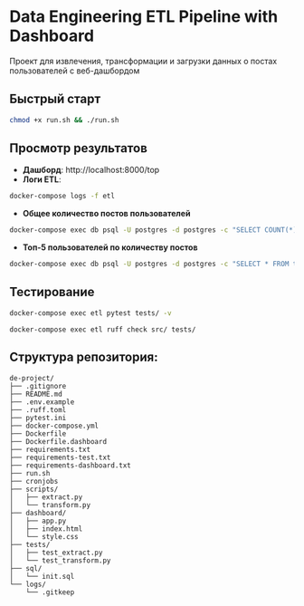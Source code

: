 # Data Engineering ETL Pipeline with Dashboard

Проект для извлечения, трансформации и загрузки данных о постах пользователей с веб-дашбордом

## Быстрый старт

```bash
chmod +x run.sh && ./run.sh
```

## Просмотр результатов

- **Дашборд**: http://localhost:8000/top
- **Логи ETL**: 
```bash
docker-compose logs -f etl
```
- **Общее количество постов пользователей** 

```bash
docker-compose exec db psql -U postgres -d postgres -c "SELECT COUNT(*) as total_posts FROM raw_users_by_posts;"
```
- **Топ-5 пользователей по количеству постов** 

```bash
docker-compose exec db psql -U postgres -d postgres -c "SELECT * FROM top_users_by_posts ORDER BY posts_cnt DESC LIMIT 5;"
```

## Тестирование

```bash
docker-compose exec etl pytest tests/ -v
```
```
docker-compose exec etl ruff check src/ tests/
```

## Структура репозитория:
```
de-project/
├── .gitignore
├── README.md
├── .env.example
├── .ruff.toml
├── pytest.ini
├── docker-compose.yml
├── Dockerfile
├── Dockerfile.dashboard
├── requirements.txt
├── requirements-test.txt
├── requirements-dashboard.txt
├── run.sh
├── cronjobs
├── scripts/
│   ├── extract.py
│   └── transform.py
├── dashboard/
│   ├── app.py
│   ├── index.html
│   └── style.css
├── tests/
│   ├── test_extract.py
│   └── test_transform.py
├── sql/
│   └── init.sql
└── logs/
    └── .gitkeep
```
